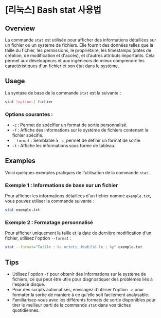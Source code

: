 # [리눅스] Bash stat 사용법

## Overview
La commande `stat` est utilisée pour afficher des informations détaillées sur un fichier ou un système de fichiers. Elle fournit des données telles que la taille du fichier, les permissions, le propriétaire, les timestamps (dates de création, de modification et d'accès), et d'autres attributs importants. Cela permet aux développeurs et aux ingénieurs de mieux comprendre les caractéristiques d'un fichier et son état dans le système.

## Usage
La syntaxe de base de la commande `stat` est la suivante :

```bash
stat [options] fichier
```

### Options courantes :
- `-c` : Permet de spécifier un format de sortie personnalisé.
- `-f` : Affiche des informations sur le système de fichiers contenant le fichier spécifié.
- `--format` : Semblable à `-c`, permet de définir un format de sortie.
- `-t` : Affiche les informations sous forme de tableau.

## Examples
Voici quelques exemples pratiques de l'utilisation de la commande `stat`.

### Exemple 1 : Informations de base sur un fichier
Pour afficher les informations détaillées d'un fichier nommé `exemple.txt`, vous pouvez utiliser la commande suivante :

```bash
stat exemple.txt
```

### Exemple 2 : Formatage personnalisé
Pour afficher uniquement la taille et la date de dernière modification d'un fichier, utilisez l'option `--format` :

```bash
stat --format="Taille : %s octets, Modifié le : %y" exemple.txt
```

## Tips
- Utilisez l'option `-f` pour obtenir des informations sur le système de fichiers, ce qui peut être utile pour diagnostiquer des problèmes liés à l'espace disque.
- Pour des scripts automatisés, envisagez d'utiliser l'option `-c` pour formater la sortie de manière à ce qu'elle soit facilement analysable.
- Familiarisez-vous avec les différents formats de sortie disponibles pour tirer le meilleur parti de la commande `stat` dans vos tâches quotidiennes.